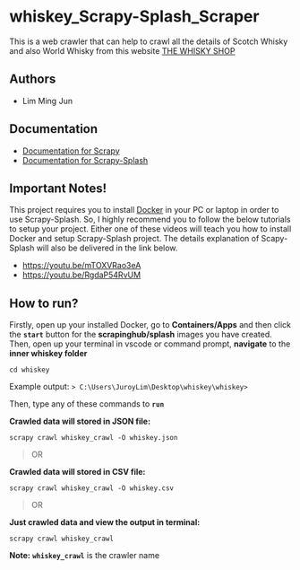 # whiskey_Scrapy-Splash_Scraper
This is a web crawler that can help to crawl all the details of Scotch Whisky and also World Whisky from this website [THE WHISKY SHOP](https://www.whiskyshop.com/scotch-whisky)

## Authors
- Lim Ming Jun
  
## Documentation
- [Documentation for Scrapy](https://docs.scrapy.org/en/latest/)
- [Documentation for Scrapy-Splash](https://github.com/scrapy-plugins/scrapy-splash)
  
## Important Notes!
This project requires you to install [Docker](https://www.docker.com/products/docker-desktop) in your PC or laptop in order to use Scrapy-Splash. So, I highly recommend you to follow the below tutorials to setup your project.
Either one of these videos will teach you how to install Docker and setup Scrapy-Splash project. The details explanation of Scapy-Splash will also be delivered in the link below.
- https://youtu.be/mTOXVRao3eA
- https://youtu.be/RgdaP54RvUM

## How to run?
Firstly, open up your installed Docker, go to **Containers/Apps** and then click the **`start`** button for the **scrapinghub/splash** images you have created.
Then, open up your terminal in vscode or command prompt, **navigate** to the **inner whiskey folder**
```
cd whiskey
```
Example output:
`> C:\Users\JuroyLim\Desktop\whiskey\whiskey>`

Then, type any of these commands to **`run`**

**Crawled data will stored in JSON file:**
```
scrapy crawl whiskey_crawl -O whiskey.json
```

> OR

**Crawled data will stored in CSV file:**
```
scrapy crawl whiskey_crawl -O whiskey.csv
```

> OR

**Just crawled data and view the output in terminal:**
```
scrapy crawl whiskey_crawl
```
**Note:** **`whiskey_crawl`** is the crawler name
